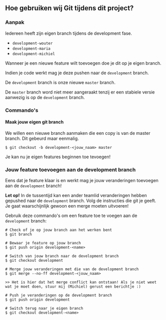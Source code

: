 ## Hoe gebruiken wij Git tijdens dit project?
 
### Aanpak
Iedereen heeft zijn eigen branch tijdens de development fase.
- `development-wouter`
- `development-maria`
- `development-michiel`
 
Wanneer je een nieuwe feature wilt toevoegen doe je dit op je eigen branch.
 
Indien je code werkt mag je deze pushen naar de `development` branch.
 
De `development` branch is onze nieuwe `master` branch. 
 
De `master` branch word niet meer aangeraakt tenzij er een stabiele versie aanwezig is op de `development` branch.
 
### Commando's
 
#### Maak jouw eigen git branch
We willen een nieuwe branch aanmaken die een copy is van de master branch.
Dit gebeurd maar eenmalig.
```
$ git checkout -b development-<jouw_naam> master
```
 
Je kan nu je eigen features beginnen toe tevoegen!
 
### Jouw feature toevoegen aan de development branch
Eens dat je feature klaar is en werkt mag je jouw veranderingen toevoegen aan de `development` branch!
 
**Let op!** In de tussentijd kan een ander teamlid veranderingen hebben gepushed naar de `development` branch.
Volg de instructies die git je geeft. Je gaat waarschijnlijk gewoon een merge moeten uitvoeren!
 
Gebruik deze commando's om een feature toe te voegen aan de `development` branch:
```
# Check of je op jouw branch aan het werken bent
$ git branch
 
# Bewaar je feature op jouw branch
$ git push origin development-<name>
 
# Switch van jouw branch naar de development branch
$ git checkout development
 
# Merge jouw veranderingen met die van de development branch
$ git merge --no-ff development-<jouw_naam>
 
>> Het is hier dat het merge conflict kan ontstaan! Als je niet weet wat je moet doen, stuur mij (Michiel) gerust een berichtje :)
 
# Push je veranderingen op de development branch
$ git push origin development
 
# Switch terug naar je eigen branch
$ git checkout development-<name>
 
```